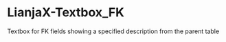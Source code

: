 LianjaX-Textbox_FK
==================

Textbox for FK fields showing a specified description from the parent table